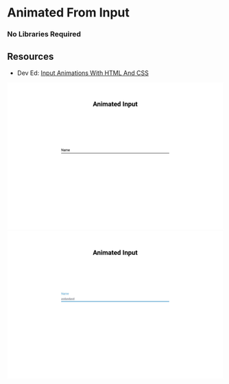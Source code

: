 # Animated From Input

### No Libraries Required

## Resources

- Dev Ed: [Input Animations With HTML And CSS](https://www.youtube.com/watch?v=IxRJ8vplzAo)

![](./694%20-%20React%20Responsive%20Sidebar%20Menu.jpg)
![](./692%20-%20React%20Responsive%20Sidebar%20Menu.jpg)
